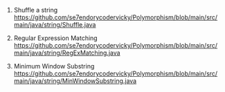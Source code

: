 1. Shuffle a string
   https://github.com/se7endorycodervicky/Polymorphism/blob/main/src/main/java/string/Shuffle.java

2. Regular Expression Matching
   https://github.com/se7endorycodervicky/Polymorphism/blob/main/src/main/java/string/RegExMatching.java

3. Minimum Window Substring
   https://github.com/se7endorycodervicky/Polymorphism/blob/main/src/main/java/string/MinWindowSubstring.java